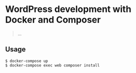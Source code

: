 # WordPress development with Docker and Composer

> ...

## Usage

```shell
$ docker-compose up
$ docker-compose exec web composer install
```
